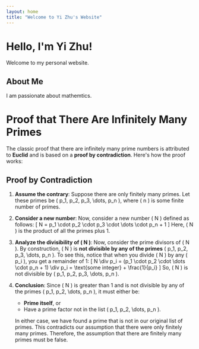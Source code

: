 ```yaml
---
layout: home
title: "Welcome to Yi Zhu's Website"
---
```


# Hello, I'm Yi Zhu!

Welcome to my personal website. 

## About Me

I am passionate about mathemtics.

# Proof that There Are Infinitely Many Primes

The classic proof that there are infinitely many prime numbers is attributed to **Euclid** and is based on a **proof by contradiction**. Here's how the proof works:

## Proof by Contradiction

1. **Assume the contrary**: Suppose there are only finitely many primes. Let these primes be \( p_1, p_2, p_3, \dots, p_n \), where \( n \) is some finite number of primes.

2. **Consider a new number**: Now, consider a new number \( N \) defined as follows:
   \[
   N = p_1 \cdot p_2 \cdot p_3 \cdot \dots \cdot p_n + 1
   \]
   Here, \( N \) is the product of all the primes plus 1.

3. **Analyze the divisibility of \( N \)**: Now, consider the prime divisors of \( N \). By construction, \( N \) is **not divisible by any of the primes** \( p_1, p_2, p_3, \dots, p_n \). To see this, notice that when you divide \( N \) by any \( p_i \), you get a remainder of 1:
   \[
   N \div p_i = (p_1 \cdot p_2 \cdot \dots \cdot p_n + 1) \div p_i = \text{some integer} + \frac{1}{p_i}
   \]
   So, \( N \) is not divisible by \( p_1, p_2, p_3, \dots, p_n \).

4. **Conclusion**: Since \( N \) is greater than 1 and is not divisible by any of the primes \( p_1, p_2, \dots, p_n \), it must either be:
   - **Prime itself**, or
   - Have a prime factor not in the list \( p_1, p_2, \dots, p_n \).

   In either case, we have found a prime that is not in our original list of primes. This contradicts our assumption that there were only finitely many primes. Therefore, the assumption that there are finitely many primes must be false.



